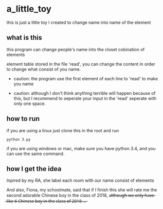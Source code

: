 # a_little_toy
this is just a little toy I created to change name into name of the element

## what is this

this program can change people's name into the closet cobination of elements

element table stored in the file 'read', you can change the content in order to change what consist of you name.

* caution: the program use the first element of each line to 'read' to make you name

* caution: although I don't think anything terrible will happen because of this, but I recommend to seperate your input in the 
'read' seperate with only one space.


## how to run

if you are using a linux just clone this in the root and run

    python 3.py
  
if you are using windows or mac, make sure you have python 3.4, and you can use the same command.

## how I get the idea

Inpired by my RA, she label each room with our name consist of elements

And also, Fiona, my schoolmate, said that if I finish this she will rate me the second adorable Chinese boy in the class of 2018,
a̶l̶t̶h̶o̶u̶g̶h̶ ̶w̶e̶ ̶o̶n̶l̶y̶ ̶h̶a̶v̶e̶ ̶l̶i̶k̶e̶ ̶6̶ ̶C̶h̶i̶n̶e̶s̶e̶ ̶b̶o̶y̶ ̶i̶n̶ ̶t̶h̶e̶ ̶c̶l̶a̶s̶s̶ ̶o̶f̶ ̶2̶0̶1̶8̶ ̶.̶.̶.̶
